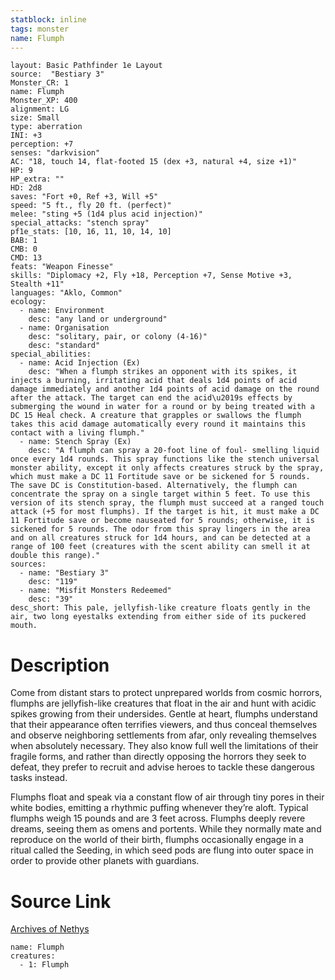 ```yaml
---
statblock: inline
tags: monster
name: Flumph
---
```

```statblock
layout: Basic Pathfinder 1e Layout
source:  "Bestiary 3"
Monster_CR: 1
name: Flumph
Monster_XP: 400
alignment: LG
size: Small
type: aberration
INI: +3
perception: +7
senses: "darkvision"
AC: "18, touch 14, flat-footed 15 (dex +3, natural +4, size +1)"
HP: 9
HP_extra: ""
HD: 2d8
saves: "Fort +0, Ref +3, Will +5"
speed: "5 ft., fly 20 ft. (perfect)"
melee: "sting +5 (1d4 plus acid injection)"
special_attacks: "stench spray"
pf1e_stats: [10, 16, 11, 10, 14, 10]
BAB: 1
CMB: 0
CMD: 13
feats: "Weapon Finesse"
skills: "Diplomacy +2, Fly +18, Perception +7, Sense Motive +3, Stealth +11"
languages: "Aklo, Common"
ecology:
  - name: Environment
    desc: "any land or underground"
  - name: Organisation
    desc: "solitary, pair, or colony (4-16)"
    desc: "standard"
special_abilities:
  - name: Acid Injection (Ex)
    desc: "When a flumph strikes an opponent with its spikes, it injects a burning, irritating acid that deals 1d4 points of acid damage immediately and another 1d4 points of acid damage on the round after the attack. The target can end the acid\u2019s effects by submerging the wound in water for a round or by being treated with a DC 15 Heal check. A creature that grapples or swallows the flumph takes this acid damage automatically every round it maintains this contact with a living flumph."
  - name: Stench Spray (Ex)
    desc: "A flumph can spray a 20-foot line of foul- smelling liquid once every 1d4 rounds. This spray functions like the stench universal monster ability, except it only affects creatures struck by the spray, which must make a DC 11 Fortitude save or be sickened for 5 rounds. The save DC is Constitution-based. Alternatively, the flumph can concentrate the spray on a single target within 5 feet. To use this version of its stench spray, the flumph must succeed at a ranged touch attack (+5 for most flumphs). If the target is hit, it must make a DC 11 Fortitude save or become nauseated for 5 rounds; otherwise, it is sickened for 5 rounds. The odor from this spray lingers in the area and on all creatures struck for 1d4 hours, and can be detected at a range of 100 feet (creatures with the scent ability can smell it at double this range)."
sources:
  - name: "Bestiary 3"
    desc: "119"
  - name: "Misfit Monsters Redeemed"
    desc: "39"
desc_short: This pale, jellyfish-like creature floats gently in the air, two long eyestalks extending from either side of its puckered mouth.
```
# Description
Come from distant stars to protect unprepared worlds from cosmic horrors, flumphs are jellyfish-like creatures that float in the air and hunt with acidic spikes growing from their undersides. Gentle at heart, flumphs understand that their appearance often terrifies viewers, and thus conceal themselves and observe neighboring settlements from afar, only revealing themselves when absolutely necessary. They also know full well the limitations of their fragile forms, and rather than directly opposing the horrors they seek to defeat, they prefer to recruit and advise heroes to tackle these dangerous tasks instead.

Flumphs float and speak via a constant flow of air through tiny pores in their white bodies, emitting a rhythmic puffing whenever they’re aloft. Typical flumphs weigh 15 pounds and are 3 feet across. Flumphs deeply revere dreams, seeing them as omens and portents. While they normally mate and reproduce on the world of their birth, flumphs occasionally engage in a ritual called the Seeding, in which seed pods are flung into outer space in order to provide other planets with guardians.
# Source Link
[Archives of Nethys](https://aonprd.com/MonsterDisplay.aspx?ItemName=Flumph)
```encounter-table
name: Flumph
creatures:
  - 1: Flumph
```
